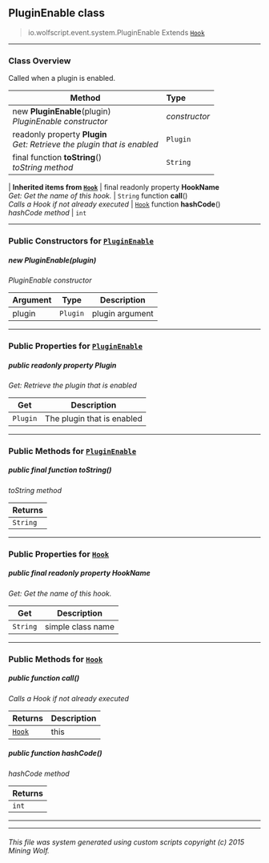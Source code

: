 ## PluginEnable __class__

>io.wolfscript.event.system.PluginEnable
>Extends [`Hook`](../../hook/Hook.md)

---

### Class Overview

Called when a plugin is enabled.

Method | Type   
--- | :--- 
new __PluginEnable__(plugin) <br> _PluginEnable constructor_ | _constructor_
 readonly property __Plugin__ <br> _Get: Retrieve the plugin that is enabled_ | `Plugin`
final function __toString__() <br> _toString method_ | `String`
 |
__Inherited items from [`Hook`](../../hook/Hook.md)__ |
final readonly property __HookName__ <br> _Get: Get the name of this hook._ | `String`
 function __call__() <br> _Calls a Hook if not already executed_ | [`Hook`](../../hook/Hook.md)
 function __hashCode__() <br> _hashCode method_ | `int`





---

### Public Constructors for [`PluginEnable`](PluginEnable.md)

##### <a id='pluginenable'></a>new __PluginEnable__(plugin) 

_PluginEnable constructor_

Argument | Type | Description  
--- | --- | --- 
plugin | `Plugin` | plugin argument

---

### Public Properties for [`PluginEnable`](PluginEnable.md)

##### <a id='plugin'></a>public  readonly property __Plugin__

_Get: Retrieve the plugin that is enabled_

Get | Description
--- | --- 
`Plugin` | The plugin that is enabled



---

### Public Methods for [`PluginEnable`](PluginEnable.md)

##### <a id='tostring'></a>public final function __toString__()

_toString method_

Returns | 
--- | 
`String` |


---

### Public Properties for [`Hook`](../../hook/Hook.md)

##### <a id='hookname'></a>public final readonly property __HookName__

_Get: Get the name of this hook._

Get | Description
--- | --- 
`String` | simple class name



---

### Public Methods for [`Hook`](../../hook/Hook.md)

##### <a id='call'></a>public  function __call__()

_Calls a Hook if not already executed_

Returns | Description
--- | --- 
[`Hook`](../../hook/Hook.md) | this


##### <a id='hashcode'></a>public  function __hashCode__()

_hashCode method_

Returns | 
--- | 
`int` |


---


---


###### This file was system generated using custom scripts copyright (c) 2015 Mining Wolf.
	


